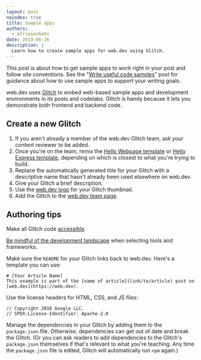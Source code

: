 ```yaml
---
layout: post
noindex: true
title: Sample apps
authors:
  - mfriesenhahn
date: 2019-06-26
description: |
  Learn how to create sample apps for web.dev using Glitch.
---
```


This post is about how to get sample apps to work right in your post and follow site conventions. See the "[Write useful code samples](/write-code-samples)" post for guidance about how to use sample apps to support your writing goals.

web.dev uses [Glitch](https://glitch.com/) to embed web-based sample apps and development environments in its posts and codelabs. Glitch is handy because it lets you demonstrate both frontend and backend code.

## Create a new Glitch
1. If you aren't already a member of the web.dev Glitch team, ask your content reviewer to be added.
1. Once you're on the team, remix the [Hello Webpage template](https://glitch.com/~web-dev-hello-webpage) or [Hello Express template](https://glitch.com/~web-dev-hello-express), depending on which is closest to what you're trying to build.
1. Replace the automatically generated title for your Glitch with a descriptive name that hasn't already been used elsewhere on web.dev.
1. Give your Glitch a brief description.
1. Use the [web.dev logo](https://user-images.githubusercontent.com/1066253/54093483-8c802400-4355-11e9-95a1-80fa72fda70a.jpg) for your Glitch thumbnail.
1. Add the Glitch to the [web.dev team page](https://glitch.com/@webdev).

## Authoring tips
Make all Glitch code [accessible](/inclusion-and-accessibility#create-accessible-code-blocks).

[Be mindful of the development landscape](/style#be-mindful-of-the-development-landscape) when selecting tools and frameworks.

Make sure the `README` for your Glitch links back to web.dev. Here's a template you can use:

```
# [Your Article Name]
This example is part of the [name of article](link/to/article) post on [web.dev](https://web.dev).
```

Use the license headers for HTML, CSS, and JS files:

```
// Copyright 2018 Google LLC.
// SPDX-License-Identifier: Apache-2.0
```

Manage the dependencies in your Glitch by adding them to the `package.json` file. Otherwise, dependencies can get out of date and break the Glitch. (Or you can ask readers to add dependencies to the Glitch's `package.json` themselves if that's relevant to what you're teaching. Any time the `package.json` file is edited, Glitch will automatically run `npm` again.)
